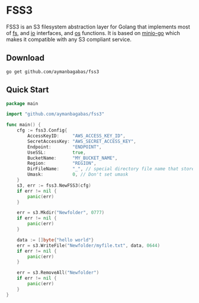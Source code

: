 # FSS3

FSS3 is an S3 filesystem abstraction layer for Golang that implements most of [fs](https://pkg.go.dev/io/fs), and [io](https://pkg.go.dev/io) interfaces, and [os](https://pkg.go.dev/os) functions. It is based on [minio-go](https://github.com/minio/minio-go) which makes it compatible with any S3 compliant service.

## Download

```
go get github.com/aymanbagabas/fss3
```

## Quick Start

```go
package main

import "github.com/aymanbagabas/fss3"

func main() {
	cfg := fss3.Config{
		AccessKeyID:     "AWS_ACCESS_KEY_ID",
		SecretAccessKey: "AWS_SECRET_ACCESS_KEY",
		Endpoint:        "ENDPOINT",
		UseSSL:          true,
		BucketName:      "MY_BUCKET_NAME",
		Region:          "REGION",
		DirFileName:     "_", // special directory file name that stores directory metadata
		Umask:           0, // Don't set umask
	}
	s3, err := fss3.NewFSS3(cfg)
	if err != nil {
		panic(err)
	}

	err = s3.Mkdir("Newfolder", 0777)
	if err != nil {
		panic(err)
	}

	data := []byte{"hello world"}
	err = s3.WriteFile("Newfolder/myfile.txt", data, 0644)
	if err != nil {
		panic(err)
	}

	err = s3.RemoveAll("Newfolder")
	if err != nil {
		panic(err)
	}
}
```